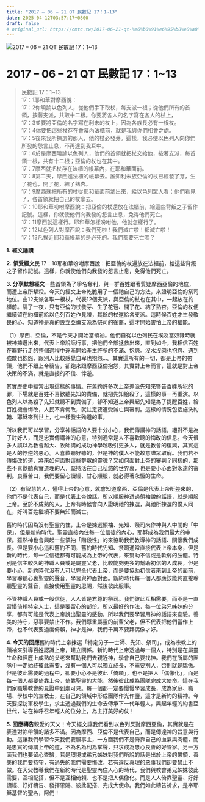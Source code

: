 ```yaml
---
title: "2017 – 06 – 21 QT 民數記 17：1~13"
date: 2025-04-12T03:57:17+0800
draft: false
# original_url: https://cmtc.tw/2017-06-21-qt-%e6%b0%91%e6%95%b8%e8%a8%98-17%ef%bc%9a113
---
```


![2017 – 06 – 21 QT 民數記 17：1~13](/images/qt.jpg   "2017 – 06 – 21 QT 民數記 17：1~13")

# 2017 – 06 – 21 QT 民數記 17：1~13

> 民數記 17：1~13  
> 17：1耶和華對摩西說：  
> 17：2你曉諭以色列人，從他們手下取杖，每支派一根；從他們所有的首領，按著支派，共取十二根。你要將各人的名字寫在各人的杖上，  
> 17：3並要將亞倫的名字寫在利未的杖上，因為各族長必有一根杖。  
> 17：4你要把這些杖存在會幕內法櫃前，就是我與你們相會之處。  
> 17：5後來我所揀選的那人，他的杖必發芽。這樣，我必使以色列人向你們所發的怨言止息，不再達到我耳中。  
> 17：6於是摩西曉諭以色列人，他們的首領就把杖交給他，按著支派，每首領一根，共有十二根；亞倫的杖也在其中。  
> 17：7摩西就把杖存在法櫃的帳幕內，在耶和華面前。  
> 17：8第二天，摩西進法櫃的帳幕去。誰知利未族亞倫的杖已經發了芽，生了花苞，開了花，結了熟杏。  
> 17：9摩西就把所有的杖從耶和華面前拿出來，給以色列眾人看；他們看見了，各首領就把自己的杖拿去。  
> 17：10耶和華吩咐摩西說：把亞倫的杖還放在法櫃前，給這些背叛之子留作記號。這樣，你就使他們向我發的怨言止息，免得他們死亡。  
> 17：11摩西就這樣行。耶和華怎樣吩咐他，他就怎樣行了。  
> 17：12以色列人對摩西說：我們死啦！我們滅亡啦！都滅亡啦！  
> 17：13凡挨近耶和華帳幕的是必死的。我們都要死亡嗎？

**1.** **經文誦讀**

**2.** **領受經文**民 17：10耶和華吩咐摩西說：把亞倫的杖還放在法櫃前，給這些背叛之子留作記號。這樣，你就使他們向我發的怨言止息，免得他們死亡。

**3. 分享默想經文**一些首領為了爭名奪利，與一群百姓跟著質疑摩西亞倫的地位，而遭上帝所擊殺。今天的經文上帝乾脆用了一個祂自己的方法，來證明亞倫的祭司地位。由12支派各取一根杖，代表12個支派，與亞倫的杖也在其中，一起放在約櫃前。隔了一夜，只有亞倫的杖發芽、生了花苞、開了花、結了熟杏。亞倫的杖便繼續留在約櫃前給以色列百姓作見證，其餘的杖還給各支派。這時候百姓才生發敬畏的心，知道神是真的設立亞倫支派為祭司的後裔，這才開始害怕上帝的權能。

（1）摩西、亞倫，不是今天才開始當領袖。他們自從以色列民在埃及當奴隸時就被神揀選出來，代表上帝說話行事，把他們全部拯救出來，直到如今。我相信百姓在曠野行走的整個過程中逐漸開始產生許多的不滿、抱怨。沒水沒肉也抱怨、遇到強敵也抱怨、跟別人比較感覺自卑也抱怨…。其實這所有的一切，都是上帝的帶領，他們不跟上帝禱告，卻跑來跟摩西亞倫抱怨，其實對上帝而言，這就是對上帝決策的不滿，就是直接的不信、悖逆。

其實歷史中經常出現這樣的事情。在舊約許多次上帝差派先知來警告百姓所犯的罪，下場就是百姓不喜歡聽先知的責備，就把先知給殺了，這樣的事一再重演。以色列人以為殺了先知就聽不到責備了，卻不知道上帝興起先知是為了提醒百姓，給百姓機會悔改，人民不肯悔改，就註定要遭受滅亡與審判。這樣的情況包括施洗約翰、耶穌來到世上，也一樣發生殉道的事。

所以我們可以學習，分享神話語的人要十分小心，我們傳講神的話語，絕對不是為了討好人，而是忠實傳講神的心意，特別通常是人不喜歡聽的悔改的信息。今天很多人誤以為教會越大、牧師講的成功神學越吸引更多人，就是教會的復興，其實這是人的悖逆的惡心。人喜歡聽好聽的，但是神的僕人不能故意譁眾取寵。我們若不傳悔改的道，將來如何面對這些群眾的靈魂？又如何面對上帝的審判？同樣的，那些不喜歡聽真實道理的人，堅持活在自己私慾的世界裏，也是要小心面對永遠的審判。良藥苦口，我們要留心讀經、甘心順服，就必得著永恆的生命。

（2）有智慧的人，懂得上帝的心意，就會知道摩西、亞倫是代表上帝所差來的，他們不是代表自己，而是代表上帝說話。所以順服神透過領袖說的話語，就是順服上帝。至於不成熟的人，上帝有時候會向人證明祂的揀選，與祂所揀選的僕人同在，好叫百姓繼續不要無知而滅亡。

舊約時代因為沒有聖靈內住，上帝是揀選領袖、先知、祭司來作神與人中間的「中保」。但是新約時代，聖靈直接內住每一位信徒的內心，耶穌成為我們最大的中保。雖然神也會興起一些領袖「階段性」的來協助我們教導神的話語、關懷我們成長。但是要小心這和舊約不同，舊約時代先知、祭司通常直接代表上帝本身，但是新約時代，每一位信徒都有可能成為上帝的代表，來幫助不信或是軟弱的肢體。特別是信主較久的神職人員或是屬靈父老，比較能夠更多的幫助初信的人成長，但是要小心，新約時代沒有人可以完全代表上帝，而是要協助初信者來到上帝的面前，學習聆聽心裏聖靈的聲音，學習與神面對面。新約時代每一個人都應該能夠直接聆聽聖靈的聲音，直接使用聖靈的恩賜，然後彼此服事。

不管神職人員或一般信徒，人人皆是君尊的祭司。我們彼此互相需要，而不是一直習慣倚賴特定人士，這是要留心的部份。所以最好的作法，每一位弟兄姊妹的分享，都有可能是代表上帝說出聖靈的感動，所以我們要學習用神的話語來查驗。善美的持守，惡事要禁止不作。我們尊重屬靈的前輩父老，但不代表把他們當作上帝，也不代表要過度倚賴，神才是神，我們千萬不要拜偶像才好。

**4. 今天的回應**舊約時代上帝揀選「特定分子—士師、先知、祭司」，成為宗教上的領袖來引導百姓認識上帝，建立關係。新約時代上帝透過每一個人，特別是在屬靈生命和經歷上成熟的父老來幫助我們去親近神，學會自己要找神。我們在所屬的團隊中一定始終彼此需要，沒有一個人可以獨立成長，不需要別人，否則就是驕傲。但是彼此需要的過程中，卻要小心不是彼此「倚頼」，也不是把人「偶像化」，而是每一個人都要倚靠上帝，倚靠聖靈的大能，然後彼此成為團隊完成大使命。這在我們家職場教會的見證中到處可見。每一個都一定要慢慢學習成長，成為家庭、職場、學校中的宣教士，在自己的領域中形成團隊作光作鹽，這才是新約的精神。今天要探訪軍校學生，求主透過我們的生命去傳承下一代年輕人，興起年輕的約書亞世代，站在神呼召年輕人的位分上，為主打美好的仗！

**5. 回應禱告**親愛的天父！今天經文讓我們看到以色列反對摩西亞倫，其實就是在表達對祢帶領的諸多不滿。因為摩西、亞倫不是代表自己，而是傳達神的旨意與行動。這讓我們學習今天我們要服事主，一方面我們不是倚靠自己的血氣與肉體，而是忠實的傳講上帝的道，不為名為利為掌聲，只求成為忠心良善的好管家。另一方面我們也要留心查驗，若是環境或弟兄姊妹對我們所說的話是出於上帝的帶領，善美的我們要持守，有過失的我們需要悔改，若有違反真理的惡事我們卻要禁止不做。在天父教導我們在新約時代是聖靈內住人心的時代，我們與教會弟兄姊妹彼此需要，互相配搭，但不是互相倚頼、也不是把人偶像化。而是人人倚靠聖靈、好好讀經、好好禱告、發揮恩賜、彼此配搭、完成大使命。我們如此禱告祈求，是奉耶穌基督的聖名，阿們！